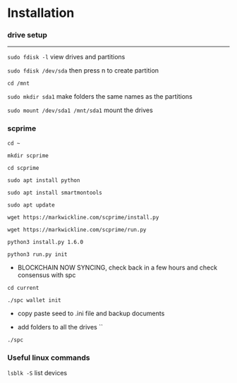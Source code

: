 # Installation
### drive setup
***
`sudo fdisk -l` view drives and partitions

`sudo fdisk /dev/sda` then press n to create partition

`cd /mnt`

`sudo mkdir sda1` make folders the same names as the partitions

`sudo mount /dev/sda1 /mnt/sda1` mount the drives

### scprime

`cd ~`

`mkdir scprime`

`cd scprime`

`sudo apt install python`

`sudo apt install smartmontools`

`sudo apt update`

`wget https://markwickline.com/scprime/install.py`

`wget https://markwickline.com/scprime/run.py`

`python3 install.py 1.6.0`

`python3 run.py init`

- BLOCKCHAIN NOW SYNCING, check back in a few hours and check consensus with spc

`cd current`

`./spc wallet init`

- copy paste seed to .ini file and backup documents

- add folders to all the drives
``

`./spc `


### Useful linux commands
`lsblk -S` list devices
